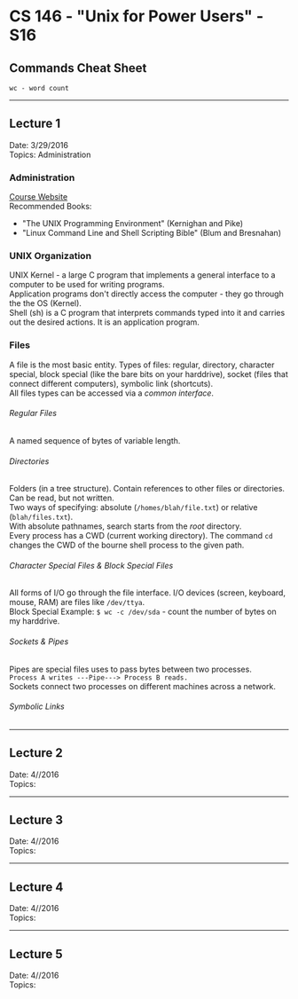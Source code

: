 CS 146 - "Unix for Power Users" - S16
======================================================================
## Commands Cheat Sheet
```
wc - word count

```
----------------------------------------------------------------------
## Lecture 1
Date: 3/29/2016  
Topics: Administration

### Administration
[Course Website](http://www.ics.uci.edu/~wayne/courses/cs146/)  
Recommended Books: 
* "The UNIX Programming Environment"
(Kernighan and Pike)  
* "Linux Command Line and Shell Scripting Bible" (Blum and Bresnahan)  

### UNIX Organization
UNIX Kernel - a large C program that implements a
general interface to a computer to be used for writing programs.  
Application programs don't directly access the computer - they go 
through the the OS (Kernel).  
Shell (sh) is a C program that interprets commands typed into it and 
carries out the desired actions. It is an application program.  

### Files
A file is the most basic entity.
Types of files: regular, directory, character special, block special
 (like the bare bits on your harddrive), socket 
 (files that connect different computers), symbolic link (shortcuts).  
All files types can be accessed via a *common interface*.  
###### Regular Files
A named sequence of bytes of variable length.
###### Directories
Folders (in a tree structure). Contain references to other files or
directories.
Can be read, but not written.  
Two ways of specifying: absolute (`/homes/blah/file.txt`) or 
relative (`blah/files.txt`).  
With absolute pathnames, search starts from the *root* directory.  
Every process has a CWD (current working directory). The command `cd` 
changes the CWD of the bourne shell process to the given path.  
###### Character Special Files & Block Special Files
All forms of I/O go through the file interface. I/O devices 
(screen, keyboard, mouse, RAM) are files like `/dev/ttya`.  
Block Special Example: `$ wc -c /dev/sda` - count the number of bytes
 on my harddrive.  
###### Sockets & Pipes
Pipes are special files uses to pass bytes between two processes.  
`Process A writes ---Pipe---> Process B reads.`  
Sockets connect two processes on different machines across a network.
###### Symbolic Links


----------------------------------------------------------------------
## Lecture 2
Date: 4//2016    
Topics: 

----------------------------------------------------------------------
## Lecture 3
Date: 4//2016  
Topics: 

----------------------------------------------------------------------
## Lecture 4
Date: 4//2016  
Topics: 

----------------------------------------------------------------------
## Lecture 5
Date: 4//2016  
Topics: 